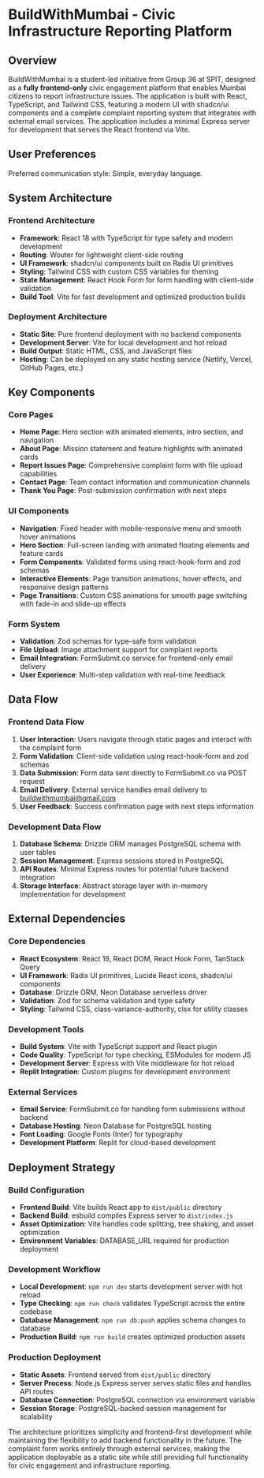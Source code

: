 # BuildWithMumbai - Civic Infrastructure Reporting Platform

## Overview

BuildWithMumbai is a student-led initiative from Group 36 at SPIT, designed as a **fully frontend-only** civic engagement platform that enables Mumbai citizens to report infrastructure issues. The application is built with React, TypeScript, and Tailwind CSS, featuring a modern UI with shadcn/ui components and a complete complaint reporting system that integrates with external email services. The application includes a minimal Express server for development that serves the React frontend via Vite.

## User Preferences

Preferred communication style: Simple, everyday language.

## System Architecture

### Frontend Architecture
- **Framework**: React 18 with TypeScript for type safety and modern development
- **Routing**: Wouter for lightweight client-side routing
- **UI Framework**: shadcn/ui components built on Radix UI primitives
- **Styling**: Tailwind CSS with custom CSS variables for theming
- **State Management**: React Hook Form for form handling with client-side validation
- **Build Tool**: Vite for fast development and optimized production builds

### Deployment Architecture
- **Static Site**: Pure frontend deployment with no backend components
- **Development Server**: Vite for local development and hot reload
- **Build Output**: Static HTML, CSS, and JavaScript files
- **Hosting**: Can be deployed on any static hosting service (Netlify, Vercel, GitHub Pages, etc.)

## Key Components

### Core Pages
- **Home Page**: Hero section with animated elements, intro section, and navigation
- **About Page**: Mission statement and feature highlights with animated cards
- **Report Issues Page**: Comprehensive complaint form with file upload capabilities
- **Contact Page**: Team contact information and communication channels
- **Thank You Page**: Post-submission confirmation with next steps

### UI Components
- **Navigation**: Fixed header with mobile-responsive menu and smooth hover animations
- **Hero Section**: Full-screen landing with animated floating elements and feature cards
- **Form Components**: Validated forms using react-hook-form and zod schemas
- **Interactive Elements**: Page transition animations, hover effects, and responsive design patterns
- **Page Transitions**: Custom CSS animations for smooth page switching with fade-in and slide-up effects

### Form System
- **Validation**: Zod schemas for type-safe form validation
- **File Upload**: Image attachment support for complaint reports
- **Email Integration**: FormSubmit.co service for frontend-only email delivery
- **User Experience**: Multi-step validation with real-time feedback

## Data Flow

### Frontend Data Flow
1. **User Interaction**: Users navigate through static pages and interact with the complaint form
2. **Form Validation**: Client-side validation using react-hook-form and zod schemas
3. **Data Submission**: Form data sent directly to FormSubmit.co via POST request
4. **Email Delivery**: External service handles email delivery to buildwithmumbai@gmail.com
5. **User Feedback**: Success confirmation page with next steps information

### Development Data Flow
1. **Database Schema**: Drizzle ORM manages PostgreSQL schema with user tables
2. **Session Management**: Express sessions stored in PostgreSQL
3. **API Routes**: Minimal Express routes for potential future backend integration
4. **Storage Interface**: Abstract storage layer with in-memory implementation for development

## External Dependencies

### Core Dependencies
- **React Ecosystem**: React 18, React DOM, React Hook Form, TanStack Query
- **UI Framework**: Radix UI primitives, Lucide React icons, shadcn/ui components
- **Database**: Drizzle ORM, Neon Database serverless driver
- **Validation**: Zod for schema validation and type safety
- **Styling**: Tailwind CSS, class-variance-authority, clsx for utility classes

### Development Tools
- **Build System**: Vite with TypeScript support and React plugin
- **Code Quality**: TypeScript for type checking, ESModules for modern JS
- **Development Server**: Express with Vite middleware for hot reload
- **Replit Integration**: Custom plugins for development environment

### External Services
- **Email Service**: FormSubmit.co for handling form submissions without backend
- **Database Hosting**: Neon Database for PostgreSQL hosting
- **Font Loading**: Google Fonts (Inter) for typography
- **Development Platform**: Replit for cloud-based development

## Deployment Strategy

### Build Configuration
- **Frontend Build**: Vite builds React app to `dist/public` directory
- **Backend Build**: esbuild compiles Express server to `dist/index.js`
- **Asset Optimization**: Vite handles code splitting, tree shaking, and asset optimization
- **Environment Variables**: DATABASE_URL required for production deployment

### Development Workflow
- **Local Development**: `npm run dev` starts development server with hot reload
- **Type Checking**: `npm run check` validates TypeScript across the entire codebase
- **Database Management**: `npm run db:push` applies schema changes to database
- **Production Build**: `npm run build` creates optimized production assets

### Production Deployment
- **Static Assets**: Frontend served from `dist/public` directory
- **Server Process**: Node.js Express server serves static files and handles API routes
- **Database Connection**: PostgreSQL connection via environment variable
- **Session Storage**: PostgreSQL-backed session management for scalability

The architecture prioritizes simplicity and frontend-first development while maintaining the flexibility to add backend functionality in the future. The complaint form works entirely through external services, making the application deployable as a static site while still providing full functionality for civic engagement and infrastructure reporting.